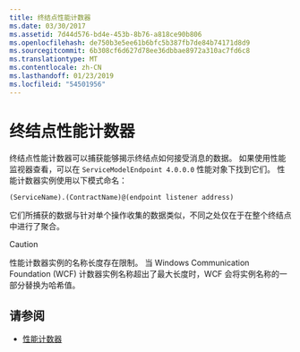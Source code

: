 ```yaml
---
title: 终结点性能计数器
ms.date: 03/30/2017
ms.assetid: 7d44d576-bd4e-453b-8b76-a818ce90b806
ms.openlocfilehash: de750b3e5ee61b6bfc5b387fb7de84b74171d8d9
ms.sourcegitcommit: 6b308cf6d627d78ee36dbbae8972a310ac7fd6c8
ms.translationtype: MT
ms.contentlocale: zh-CN
ms.lasthandoff: 01/23/2019
ms.locfileid: "54501956"
---
```

# <a name="endpoint-performance-counters"></a>终结点性能计数器
终结点性能计数器可以捕获能够揭示终结点如何接受消息的数据。 如果使用性能监视器查看，可以在 `ServiceModelEndpoint 4.0.0.0` 性能对象下找到它们。 性能计数器实例使用以下模式命名：  
  
```  
(ServiceName).(ContractName)@(endpoint listener address)  
```  
  
 它们所捕获的数据与针对单个操作收集的数据类似，不同之处仅在于在整个终结点中进行了聚合。  
  
> [!CAUTION]
>  性能计数器实例的名称长度存在限制。 当 Windows Communication Foundation (WCF) 计数器实例名称超出了最大长度时，WCF 会将实例名称的一部分替换为哈希值。  
  
## <a name="see-also"></a>请参阅
- [性能计数器](../../../../../docs/framework/wcf/diagnostics/performance-counters/index.md)
